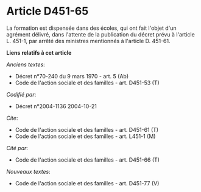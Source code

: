 # Article D451-65

La formation est dispensée dans des écoles, qui ont fait l'objet d'un agrément délivré, dans l'attente de la publication du
décret prévu à l'article L. 451-1, par arrêté des ministres mentionnés à l'article D. 451-61.

**Liens relatifs à cet article**

_Anciens textes_:

  - Décret n°70-240 du 9 mars 1970 - art. 5 (Ab)
  - Code de l'action sociale et des familles - art. D451-53 (T)

_Codifié par_:

  - Décret n°2004-1136 2004-10-21

_Cite_:

  - Code de l'action sociale et des familles - art. D451-61 (T)
  - Code de l'action sociale et des familles - art. L451-1 (M)

_Cité par_:

  - Code de l'action sociale et des familles - art. D451-66 (T)

_Nouveaux textes_:

  - Code de l'action sociale et des familles - art. D451-77 (V)
